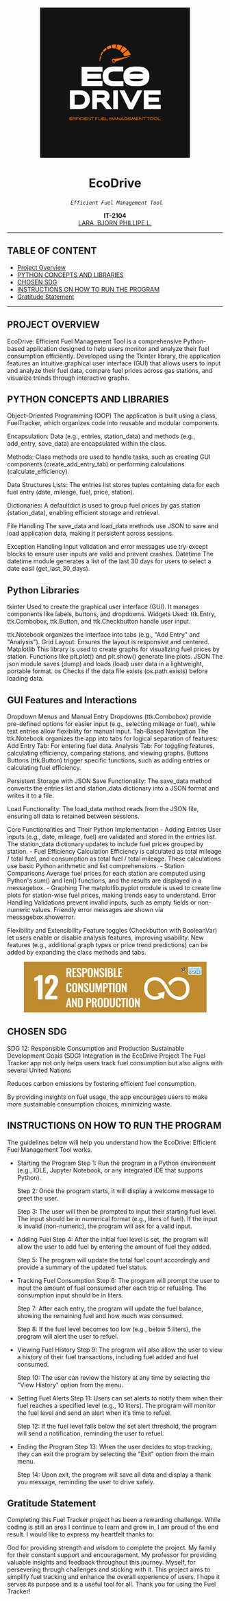 <p align="center">
  <img src="https://github.com/Larabjorn/SDG-PROJECT-ACP/blob/main/ECO.png" width="350">
</p>

<h1 align = "center" tabindex="-1" class= "heading element" dir+"auto"> EcoDrive</h1>
<p align = " center" dir= "auto">
  <em>
    <code> Efficient Fuel Management Tool</code>
  </em>
</p>
<p align = "center" dir="auto">
  <b>IT-2104</b>
  <br>
  <a href="https://github.com/Larabjorn">
  LARA, BJORN PHILLIPE L.
  </a>
</p>
<hr></hr>
<h2> TABLE OF CONTENT</h2>
<ul dir="auto">
  <li>
    <a href="#-project-overview">Project Overview</a>
  </li>
  <li>
    <a href="#-PYTHON CONCEPTS AND LIBRARIES">PYTHON CONCEPTS AND LIBRARIES</a>
  </li>
  <li>
    <a href="#-CHOSEN SDG">CHOSEN SDG</a>
  </li>
  <li>
    <a href="#-INSTRUCTIONS ON HOW TO RUN THE PROGRAM">INSTRUCTIONS ON HOW TO RUN THE PROGRAM</a>
  </li>
   <li>
    <a href="#-Gratitude Statement">Gratitude Statement</a>
  </li>
</ul>
<hr></hr>
<div class ="markdown-heading" dir="auto">
<h2 tabindex="-1" class="heading-element" dir="auto"> PROJECT OVERVIEW</h2>
</div>
<p dir = "auto">
EcoDrive: Efficient Fuel Management Tool is a comprehensive Python-based application designed to help users monitor and analyze their fuel consumption efficiently. Developed using the Tkinter library, the application features an intuitive graphical user interface (GUI) that allows users to input and analyze their fuel data, compare fuel prices across gas stations, and visualize trends through interactive graphs.
</p>

## PYTHON CONCEPTS AND LIBRARIES

Object-Oriented Programming (OOP)
        The application is built using a class, FuelTracker, which organizes code into reusable and modular components.

Encapsulation: Data (e.g., entries, station_data) and methods (e.g., add_entry, save_data) are encapsulated within the class.

Methods: Class methods are used to handle tasks, such as creating GUI components (create_add_entry_tab) or performing calculations (calculate_efficiency).

Data Structures
        Lists: The entries list stores tuples containing data for each fuel entry (date, mileage, fuel, price, station).

Dictionaries: A defaultdict is used to group fuel prices by gas station (station_data), enabling efficient storage and retrieval.

File Handling
        The save_data and load_data methods use JSON to save and load application data, making it persistent across sessions.

Exception Handling
                Input validation and error messages use try-except blocks to ensure user inputs are valid and prevent crashes.
     Datetime
                The datetime module generates a list of the last 30 days for users to select a date easil
                (get_last_30_days).

## Python Libraries
tkinter
        Used to create the graphical user interface (GUI). It manages components like labels, buttons, and dropdowns.
Widgets Used:
  ttk.Entry, ttk.Combobox, ttk.Button, and ttk.Checkbutton handle user input.
            
  ttk.Notebook organizes the interface into tabs (e.g., "Add Entry" and "Analysis").
            Grid Layout: Ensures the layout is responsive and centered.
Matplotlib
        This library is used to create graphs for visualizing fuel prices by station.
        Functions like plt.plot() and plt.show() generate line plots.
JSON
        The json module saves (dump) and loads (load) user data in a lightweight, portable format.
os
        Checks if the data file exists (os.path.exists) before loading data.

## GUI Features and Interactions
Dropdown Menus and Manual Entry
        Dropdowns (ttk.Combobox) provide pre-defined options for easier input (e.g., selecting mileage or fuel), while text entries allow flexibility for manual input.
Tab-Based Navigation
        The ttk.Notebook organizes the app into tabs for logical separation of features:
            Add Entry Tab: For entering fuel data.
            Analysis Tab: For toggling features, calculating efficiency, comparing stations, and viewing graphs.
 Buttons
        Buttons (ttk.Button) trigger specific functions, such as adding entries or calculating fuel efficiency.

Persistent Storage with JSON
    Save Functionality: The save_data method converts the entries list  and station_data dictionary into a JSON format and writes it to a file.

Load Functionality: The load_data method reads from the JSON file, ensuring all data is retained between sessions.

Core Functionalities and Their Python Implementation
    - Adding Entries
        User inputs (e.g., date, mileage, fuel) are validated and stored in the entries list.
        The station_data dictionary updates to include fuel prices grouped by station.
    - Fuel Efficiency Calculation
        Efficiency is calculated as total mileage / total fuel, and consumption as total fuel / total mileage. These calculations use basic Python arithmetic and list comprehensions.
    - Station Comparisons
        Average fuel prices for each station are computed using Python's sum() and len() functions, and the results are displayed in a messagebox.
    - Graphing
        The matplotlib.pyplot module is used to create line plots for station-wise fuel prices, making trends easy to understand.
Error Handling
    Validations prevent invalid inputs, such as empty fields or non-numeric values.
    Friendly error messages are shown via messagebox.showerror.
    
Flexibility and Extensibility
    Feature toggles (Checkbutton with BooleanVar) let users enable or disable analysis features, improving usability.
    New features (e.g., additional graph types or price trend predictions) can be added by expanding the class methods and tabs.
    
<p align="center">
  <img src="https://github.com/Larabjorn/SDG-PROJECT-ACP/blob/main/images.png">
</p>

## CHOSEN SDG
SDG 12: Responsible Consumption and Production
Sustainable Development Goals (SDG) Integration in the EcoDrive Project
The Fuel Tracker app not only helps users track fuel consumption but also aligns with several United Nations 

Reduces carbon emissions by fostering efficient fuel consumption.

By providing insights on fuel usage, the app encourages users to make more sustainable consumption choices, minimizing waste.


## INSTRUCTIONS ON HOW TO RUN THE PROGRAM
The guidelines below will help you understand how the EcoDrive: Efficient Fuel Management Tool works.

- Starting the Program
    Step 1: Run the program in a Python environment (e.g., IDLE, Jupyter Notebook, or any integrated IDE that supports Python).

    Step 2: Once the program starts, it will display a welcome message to greet the user.

    Step 3: The user will then be prompted to input their starting fuel level. The input should be in numerical format (e.g., liters of fuel). If the input is invalid (non-numeric), the program will ask for a valid input.

- Adding Fuel
    Step 4: After the initial fuel level is set, the program will allow the user to add fuel by entering the amount of fuel they added.

    Step 5: The program will update the total fuel count accordingly and provide a summary of the updated fuel status.

- Tracking Fuel Consumption
    Step 6: The program will prompt the user to input the amount of fuel consumed after each trip or refueling. The consumption input should be in liters.

    Step 7: After each entry, the program will update the fuel balance, showing the remaining fuel and how much was consumed.

    Step 8: If the fuel level becomes too low (e.g., below 5 liters), the program will alert the user to refuel.

- Viewing Fuel History
    Step 9: The program will also allow the user to view a history of their fuel transactions, including fuel added and fuel consumed.


    Step 10: The user can review the history at any time by selecting the "View History" option from the menu.


- Setting Fuel Alerts
    Step 11: Users can set alerts to notify them when their fuel reaches a specified level (e.g., 10 liters). The program will monitor the fuel level and send an alert when it’s time to refuel.


    Step 12: If the fuel level falls below the set alert threshold, the program will send a notification, reminding the user to refuel.


- Ending the Program
    Step 13: When the user decides to stop tracking, they can exit the program by selecting the "Exit" option from the main menu.

    Step 14: Upon exit, the program will save all data and display a thank you message, reminding the user to drive safely.


## Gratitude Statement
Completing this Fuel Tracker project has been a rewarding challenge. While coding is still an area I continue to learn and grow in, I am proud of the end result. I would like to express my heartfelt thanks to:

God for providing strength and wisdom to complete the project.
My family for their constant support and encouragement.
My professor for providing valuable insights and feedback throughout this journey.
Myself, for persevering through challenges and sticking with it.
This project aims to simplify fuel tracking and enhance the overall experience of users. I hope it serves its purpose and is a useful tool for all. Thank you for using the Fuel Tracker!

